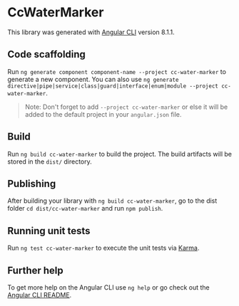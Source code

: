 # CcWaterMarker

This library was generated with [Angular CLI](https://github.com/angular/angular-cli) version 8.1.1.

## Code scaffolding

Run `ng generate component component-name --project cc-water-marker` to generate a new component. You can also use `ng generate directive|pipe|service|class|guard|interface|enum|module --project cc-water-marker`.
> Note: Don't forget to add `--project cc-water-marker` or else it will be added to the default project in your `angular.json` file. 

## Build

Run `ng build cc-water-marker` to build the project. The build artifacts will be stored in the `dist/` directory.

## Publishing

After building your library with `ng build cc-water-marker`, go to the dist folder `cd dist/cc-water-marker` and run `npm publish`.

## Running unit tests

Run `ng test cc-water-marker` to execute the unit tests via [Karma](https://karma-runner.github.io).

## Further help

To get more help on the Angular CLI use `ng help` or go check out the [Angular CLI README](https://github.com/angular/angular-cli/blob/master/README.md).
